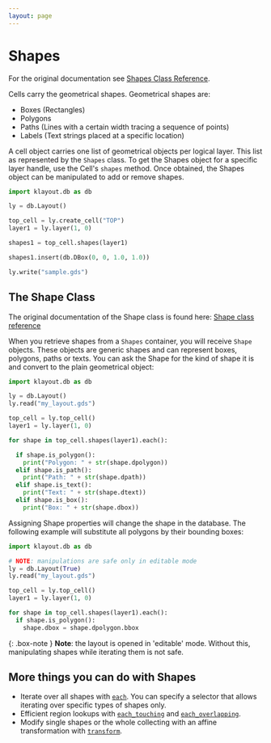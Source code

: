 ```yaml
---
layout: page
---
```


# Shapes

For the original documentation see [Shapes Class Reference](https://www.klayout.org/doc-qt5/code/class_Shapes.html).

Cells carry the geometrical shapes. Geometrical shapes are:

  * Boxes (Rectangles)
  * Polygons
  * Paths (Lines with a certain width tracing a sequence of points)
  * Labels (Text strings placed at a specific location)

A cell object carries one list of geometrical objects per logical layer. This list 
as represented by the `Shapes` class. To get the Shapes object for a specific layer handle,
use the Cell's `shapes` method. Once obtained, the Shapes object can be manipulated to 
add or remove shapes.

```python
import klayout.db as db

ly = db.Layout()

top_cell = ly.create_cell("TOP")
layer1 = ly.layer(1, 0)

shapes1 = top_cell.shapes(layer1)

shapes1.insert(db.DBox(0, 0, 1.0, 1.0))

ly.write("sample.gds")
```

## The Shape Class

The original documentation of the Shape class is found here: [Shape class reference](https://www.klayout.org/doc-qt5/code/class_Shape.html)

When you retrieve shapes from a `Shapes` container, you will receive `Shape` objects. These objects are generic 
shapes and can represent boxes, polygons, paths or texts. You can ask the Shape for the kind of shape it is and convert 
to the plain geometrical object:

```python
import klayout.db as db

ly = db.Layout()
ly.read("my_layout.gds")

top_cell = ly.top_cell()
layer1 = ly.layer(1, 0)

for shape in top_cell.shapes(layer1).each():

  if shape.is_polygon():
    print("Polygon: " + str(shape.dpolygon))
  elif shape.is_path():
    print("Path: " + str(shape.dpath))
  elif shape.is_text():
    print("Text: " + str(shape.dtext))
  elif shape.is_box():
    print("Box: " + str(shape.dbox))
```

Assigning Shape properties will change the shape in the database. The following example will
substitute all polygons by their bounding boxes:

```python
import klayout.db as db

# NOTE: manipulations are safe only in editable mode
ly = db.Layout(True)
ly.read("my_layout.gds")

top_cell = ly.top_cell()
layer1 = ly.layer(1, 0)

for shape in top_cell.shapes(layer1).each():
  if shape.is_polygon():
    shape.dbox = shape.dpolygon.bbox
```

{: .box-note }
**Note**: the layout is opened in 'editable' mode. Without this, manipulating
shapes while iterating them is not safe.

## More things you can do with Shapes

* Iterate over all shapes with [`each`](https://www.klayout.org/doc-qt5/code/class_Shapes.html#method23). You can specify a selector that allows iterating over specific types of shapes only.
* Efficient region lookups with [`each_touching`](https://www.klayout.org/doc-qt5/code/class_Shapes.html#method29) and [`each_overlapping`](https://www.klayout.org/doc-qt5/code/class_Shapes.html#method25).
* Modify single shapes or the whole collecting with an affine transformation with [`transform`](https://www.klayout.org/doc-qt5/code/class_Shapes.html#method136).

